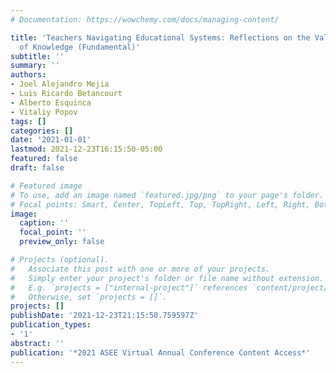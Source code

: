 ```yaml
---
# Documentation: https://wowchemy.com/docs/managing-content/

title: 'Teachers Navigating Educational Systems: Reflections on the Value of Funds
  of Knowledge (Fundamental)'
subtitle: ''
summary: ''
authors:
- Joel Alejandro Mejia
- Luis Ricardo Betancourt
- Alberto Esquinca
- Vitaliy Popov
tags: []
categories: []
date: '2021-01-01'
lastmod: 2021-12-23T16:15:50-05:00
featured: false
draft: false

# Featured image
# To use, add an image named `featured.jpg/png` to your page's folder.
# Focal points: Smart, Center, TopLeft, Top, TopRight, Left, Right, BottomLeft, Bottom, BottomRight.
image:
  caption: ''
  focal_point: ''
  preview_only: false

# Projects (optional).
#   Associate this post with one or more of your projects.
#   Simply enter your project's folder or file name without extension.
#   E.g. `projects = ["internal-project"]` references `content/project/deep-learning/index.md`.
#   Otherwise, set `projects = []`.
projects: []
publishDate: '2021-12-23T21:15:50.759597Z'
publication_types:
- '1'
abstract: ''
publication: '*2021 ASEE Virtual Annual Conference Content Access*'
---
```

